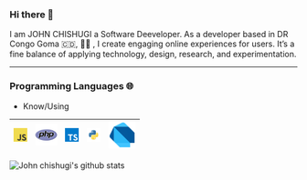 ### Hi there 👋
 I am JOHN CHISHUGI a Software Deeveloper. As a developer based in DR Congo Goma 🇨🇩, 👨‍💻 , I create engaging online experiences for users. It’s a fine balance of applying technology, design, research, and experimentation.
 
---

### Programming Languages 🌐

- Know/Using

| [<img src="https://raw.githubusercontent.com/github/explore/80688e429a7d4ef2fca1e82350fe8e3517d3494d/topics/javascript/javascript.png" alt="js logo" width="24">](https://developer.mozilla.org/en-US/docs/Web/JavaScript)  | [<img src="https://raw.githubusercontent.com/github/explore/ccc16358ac4530c6a69b1b80c7223cd2744dea83/topics/php/php.png" alt="php logo" width="38">](https://php.net/)  | [<img src="https://raw.githubusercontent.com/github/explore/80688e429a7d4ef2fca1e82350fe8e3517d3494d/topics/typescript/typescript.png" alt="typescript logo" width="24">](https://www.typescriptlang.org/)  | [<img src="https://raw.githubusercontent.com/github/explore/80688e429a7d4ef2fca1e82350fe8e3517d3494d/topics/python/python.png" alt="python logo" width="24">](https://www.python.org/) | [<img src="https://raw.githubusercontent.com/github/explore/80688e429a7d4ef2fca1e82350fe8e3517d3494d/topics/dart/dart.png" alt="dart logo" width="48">](https://dart.dev)
|---|---|---|---|---|


![John chishugi's github stats](https://github-readme-stats.vercel.app/api?username=johnkeychishugi&show_icons=true&hide_border=true)

<br><br><br>
